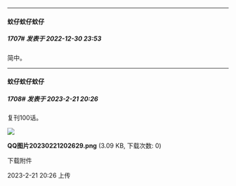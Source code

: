 

*****

####  蚊仔蚊仔蚊仔  
##### 1707#       发表于 2022-12-30 23:53

简中。

*****

####  蚊仔蚊仔蚊仔  
##### 1708#       发表于 2023-2-21 20:26

复刊100话。

<img src="https://img.saraba1st.com/forum/202302/21/202655gm2y4jxjgzgss9l4.png" referrerpolicy="no-referrer">

<strong>QQ图片20230221202629.png</strong> (3.09 KB, 下载次数: 0)

下载附件

2023-2-21 20:26 上传

